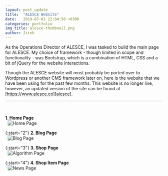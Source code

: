 ```yaml
---
layout: post_update
title:  "ALESCE Website"
date:   2019-07-01 22:04:50 +0300
categories: portfolio
img_title: alesce-thumbnail.png
author: Jireh
---
```


As the Operations Director of ALESCE, I was tasked to build the main page for ALESCE. My choice of framework - though limited in scope and functionality - was Bootstrap, which is a combination of HTML, CSS and a bit of jQuery for the website interactions.

Though the ALESCE website will most probably be ported over to Wordpress or another CMS framework later on, here is the website that we have been using for the past few months. This website is no longer live, however, an updated version of the site can be found at [https://www.alesce.co][alesce].

---
&nbsp;

**1. Home Page**  
&nbsp;
![Home Page](/portfolio/assets/img/alesce/alesce-home.png)  

{:start="2"}
**2. Blog Page**  
&nbsp;
![Blog Page](/portfolio/assets/img/alesce/alesce-blog.png)   

{:start="3"}
**3. Shop Page**  
&nbsp;
![Algorithm Page](/portfolio/assets/img/alesce/alesce-shop.png)  

{:start="4"}
**4. Shop Item Page**  
&nbsp;
![News Page](/portfolio/assets/img/alesce/alesce-shop_item.png)  

[alesce]: https://www.alesce.co